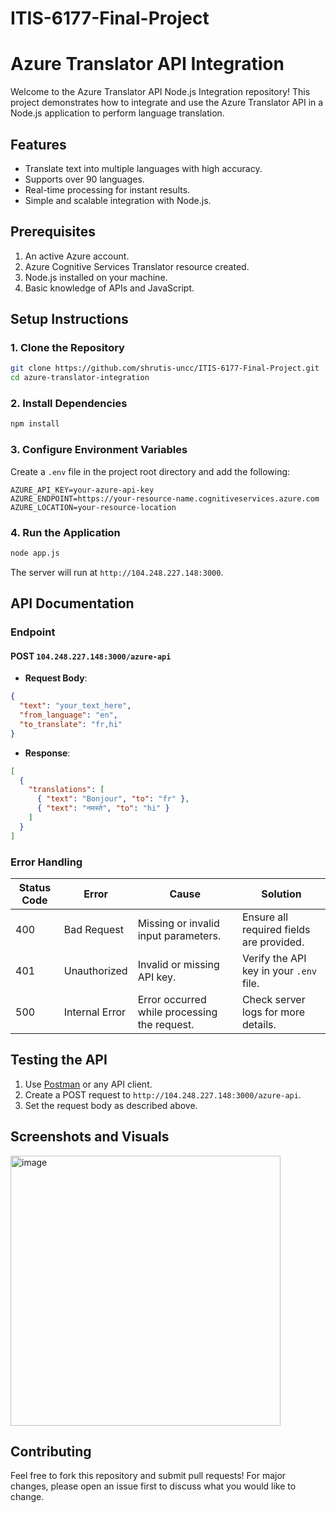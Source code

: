 # ITIS-6177-Final-Project

# Azure Translator API Integration

Welcome to the Azure Translator API Node.js Integration repository! This project demonstrates how to integrate and use the Azure Translator API in a Node.js application to perform language translation.

## Features

- Translate text into multiple languages with high accuracy.
- Supports over 90 languages.
- Real-time processing for instant results.
- Simple and scalable integration with Node.js.

## Prerequisites

1. An active Azure account.
2. Azure Cognitive Services Translator resource created.
3. Node.js installed on your machine.
4. Basic knowledge of APIs and JavaScript.

## Setup Instructions

### 1. Clone the Repository

```bash
git clone https://github.com/shrutis-uncc/ITIS-6177-Final-Project.git
cd azure-translator-integration
```

### 2. Install Dependencies

```bash
npm install
```

### 3. Configure Environment Variables

Create a `.env` file in the project root directory and add the following:

```
AZURE_API_KEY=your-azure-api-key
AZURE_ENDPOINT=https://your-resource-name.cognitiveservices.azure.com
AZURE_LOCATION=your-resource-location
```

### 4. Run the Application

```bash
node app.js
```

The server will run at `http://104.248.227.148:3000`.

## API Documentation

### Endpoint

#### POST `104.248.227.148:3000/azure-api`

- **Request Body**:

```json
{
  "text": "your_text_here",
  "from_language": "en",
  "to_translate": "fr,hi"
}
```

- **Response**:

```json
[
  {
    "translations": [
      { "text": "Bonjour", "to": "fr" },
      { "text": "नमस्ते", "to": "hi" }
    ]
  }
]
```

### Error Handling

| Status Code | Error          | Cause                                       | Solution                                     |
|-------------|----------------|---------------------------------------------|---------------------------------------------|
| 400         | Bad Request    | Missing or invalid input parameters.       | Ensure all required fields are provided.    |
| 401         | Unauthorized   | Invalid or missing API key.                | Verify the API key in your `.env` file.     |
| 500         | Internal Error | Error occurred while processing the request.| Check server logs for more details.         |

## Testing the API

1. Use [Postman](https://www.postman.com/) or any API client.
2. Create a POST request to `http://104.248.227.148:3000/azure-api`.
3. Set the request body as described above.

## Screenshots and Visuals

<img width="432" alt="image" src="https://github.com/user-attachments/assets/5af53e64-fa40-43f4-86a5-705f12d39b89">


## Contributing

Feel free to fork this repository and submit pull requests! For major changes, please open an issue first to discuss what you would like to change.
